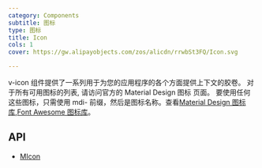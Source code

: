 ```yaml
---
category: Components
subtitle: 图标
type: 图标
title: Icon
cols: 1
cover: https://gw.alipayobjects.com/zos/alicdn/rrwbSt3FQ/Icon.svg

---
```


v-icon 组件提供了一系列用于为您的应用程序的各个方面提供上下文的胶卷。 对于所有可用图标的列表, 请访问官方的 Material Design 图标 页面。 要使用任何这些图标，只需使用 mdi- 前缀，然后是图标名称。查看[Material Design 图标库](https://materialdesignicons.com/),[Font Awesome 图标库](https://fontawesome.com/v5.15/icons?d=gallery&p=2)。

## API

- [MIcon](/docs/api/MIcon)